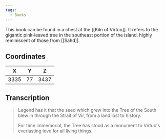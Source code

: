 ```yaml
---
tags:
  - Books
---
```


This book can be found in a chest at the [[Kiln of Virtuo]]. It refers to the gigantic pink-leaved tree in the southeast portion of the island, highly reminiscent of those from [[Sahd]].

## Coordinates
| **X** | **Y** | **Z** |
| :---: | :---: | :---: |
| 3335  |  77   | 3437  |

## Transcription
> Legend has it that the seed which grew into the Tree of the South blew in through the Strait of Vir, from a land lost to history.
>
> For time immemorial, the Tree has stood as a monument to Virtuo's everlasting love for all living things.

